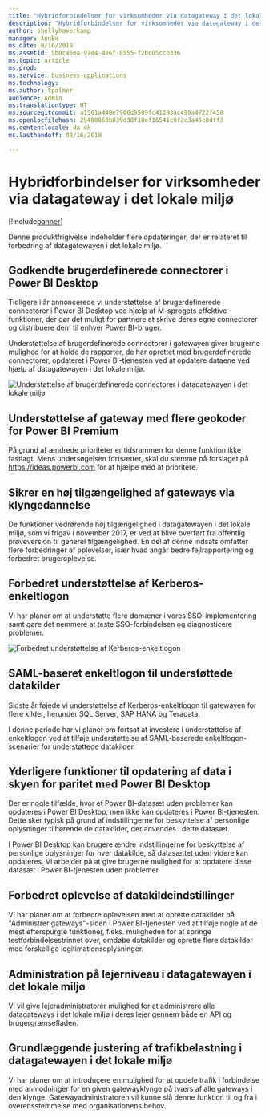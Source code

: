 ```yaml
---
title: "Hybridforbindelser for virksomheder via datagateway i det lokale miljø"
description: "Hybridforbindelser for virksomheder via datagateway i det lokale miljø"
author: shellyhaverkamp
manager: AnnBe
ms.date: 8/16/2018
ms.assetid: 5b0c45ea-97e4-4e6f-8555-f2bc05ccb336
ms.topic: article
ms.prod: 
ms.service: business-applications
ms.technology: 
ms.author: tpalmer
audience: Admin
ms.translationtype: HT
ms.sourcegitcommit: a1561a448e7906d9509fc41293ac499a4722f458
ms.openlocfilehash: 29480860b839d38f18ef16541c9f2c3a45c0dff3
ms.contentlocale: da-dk
ms.lasthandoff: 08/16/2018

---
```

#  <a name="enterprise-grade-hybrid-connectivity-using-the-on-premises-data-gateway"></a>Hybridforbindelser for virksomheder via datagateway i det lokale miljø


[!include[banner](../../includes/banner.md)]

Denne produktfrigivelse indeholder flere opdateringer, der er relateret til forbedring af datagatewayen i det lokale miljø.

## <a name="certified-custom-connectors-in-power-bi-desktop"></a>Godkendte brugerdefinerede connectorer i Power BI Desktop

Tidligere i år annoncerede vi understøttelse af brugerdefinerede connectorer i Power BI Desktop ved hjælp af M-sprogets effektive funktioner, der gør det muligt for partnere at skrive deres egne connectorer og distribuere dem til enhver Power BI-bruger.

Understøttelse af brugerdefinerede connectorer i gatewayen giver brugerne mulighed for at holde de rapporter, de har oprettet med brugerdefinerede connectorer, opdateret i Power BI-tjenesten ved at opdatere dataene ved hjælp af datagatewayen i det lokale miljø.

![Understøttelse af brugerdefinerede connectorer i datagatewayen i det lokale miljø](media/custom-connectors-support-premises-data-gateway-1.jpg "Understøttelse af brugerdefinerede connectorer i datagatewayen i det lokale miljø")

## <a name="gateway-multi-geo-support-for-power-bi-premium"></a>Understøttelse af gateway med flere geokoder for Power BI Premium
På grund af ændrede prioriteter er tidsrammen for denne funktion ikke fastlagt. Mens undersøgelsen fortsætter, skal du stemme på forslaget på https://ideas.powerbi.com for at hjælpe med at prioritere.

## <a name="guarantee-high-availability-of-gateways-via-clustering"></a>Sikrer en høj tilgængelighed af gateways via klyngedannelse
De funktioner vedrørende høj tilgængelighed i datagatewayen i det lokale miljø, som vi frigav i november 2017, er ved at blive overført fra offentlig prøveversion til generel tilgængelighed. En del af denne indsats omfatter flere forbedringer af oplevelser, især hvad angår bedre fejlrapportering og forbedret brugeroplevelse.

## <a name="improved-kerberos-single-sign-on-support"></a>Forbedret understøttelse af Kerberos-enkeltlogon
Vi har planer om at understøtte flere domæner i vores SSO-implementering samt gøre det nemmere at teste SSO-forbindelsen og diagnosticere problemer.

![Forbedret understøttelse af Kerberos-enkeltlogon](media/improved-kerberos-single-sign-support-premises-data-gateway-1.png "Forbedret understøttelse af Kerberos-enkeltlogon")

## <a name="saml-based-single-sign-on-for-supported-data-sources"></a>SAML-baseret enkeltlogon til understøttede datakilder

Sidste år føjede vi understøttelse af Kerberos-enkeltlogon til gatewayen for flere kilder, herunder SQL Server, SAP HANA og Teradata.

I denne periode har vi planer om fortsat at investere i understøttelse af enkeltlogon ved at tilføje understøttelse af SAML-baserede enkeltlogon-scenarier for understøttede datakilder.

<a name="additional-cloud-data-refresh-capabilities-for-parity-with-pbi-desktop"></a>  
## <a name="additional-cloud-data-refresh-capabilities-for-parity-with-power-bi-desktop"></a>Yderligere funktioner til opdatering af data i skyen for paritet med Power BI Desktop

Der er nogle tilfælde, hvor et Power BI-datasæt uden problemer kan opdateres i Power BI Desktop, men ikke kan opdateres i Power BI-tjenesten. Dette sker typisk på grund af indstillingerne for beskyttelse af personlige oplysninger tilhørende de datakilder, der anvendes i dette datasæt.

I Power BI Desktop kan brugere ændre indstillingerne for beskyttelse af personlige oplysninger for hver datakilde, så datasættet uden videre kan opdateres. Vi arbejder på at give brugerne mulighed for at opdatere disse datasæt i Power BI-tjenesten uden problemer.

<a name="improved-data-sources-settings-experience"></a>  
## <a name="improved-data-source-settings-experience"></a>Forbedret oplevelse af datakildeindstillinger

Vi har planer om at forbedre oplevelsen med at oprette datakilder på "Administrer gateways"-siden i Power BI-tjenesten ved at tilføje nogle af de mest efterspurgte funktioner, f.eks. muligheden for at springe testforbindelsestrinnet over, omdøbe datakilder og oprette flere datakilder med forskellige legitimationsoplysninger.

## <a name="tenant-level-administration-of-on-premises-data-gateway"></a>Administration på lejerniveau i datagatewayen i det lokale miljø
Vi vil give lejeradministratorer mulighed for at administrere alle datagateways i det lokale miljø i deres lejer gennem både en API og brugergrænsefladen.

## <a name="basic-traffic-load-balancing-in-the-on-premises-data-gateway"></a>Grundlæggende justering af trafikbelastning i datagatewayen i det lokale miljø
Vi har planer om at introducere en mulighed for at opdele trafik i forbindelse med anmodninger for en given gatewayklynge på tværs af alle gateways i den klynge.
Gatewayadministratoren vil kunne slå denne funktion til og fra i overensstemmelse med organisationens behov.

